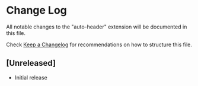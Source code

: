 # Change Log

All notable changes to the "auto-header" extension will be documented in this file.

Check [Keep a Changelog](http://keepachangelog.com/) for recommendations on how to structure this file.

## [Unreleased]

- Initial release